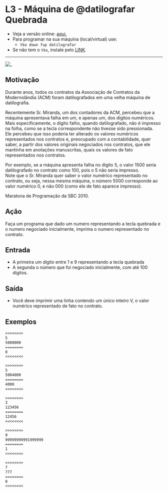 # L3 - Máquina de @datilografar Quebrada

- Veja a versão online: [aqui.](https://github.com/qxcodefup/arcade/blob/master/base/datilografar/Readme.md)
- Para programar na sua máquina (local/virtual) use:
  - `tko down fup datilografar`
- Se não tem o `tko`, instale pelo [LINK](https://github.com/senapk/tko#tko).

---

![_](https://raw.githubusercontent.com/qxcodefup/arcade/master/base/datilografar/cover.jpg)

## Motivação

Durante anos, todos os contratos da Associação de Contratos da Modernolândia (ACM) foram datilografados em uma velha máquina de datilografia.

Recentemente Sr. Miranda, um dos contadores da ACM, percebeu que a máquina apresentava falha em um, e apenas um, dos dígitos numéricos.  
Mais especificamente, o dígito falho, quando datilografado, não é impresso na folha, como se a tecla correspondente não tivesse sido pressionada.  
Ele percebeu que isso poderia ter alterado os valores numéricos representados nos contratos e, preocupado com a contabilidade, quer saber, a partir dos valores originais negociados nos contratos, que ele mantinha em anotações manuscritas, quais os valores de fato representados nos contratos.

Por exemplo, se a máquina apresenta falha no dígito 5, o valor 1500 seria datilografado no contrato como 100, pois o 5 não seria impresso.  
Note que o Sr. Miranda quer saber o valor numérico representado no contrato, ou seja, nessa mesma máquina, o número 5000 corresponde ao valor numérico 0, e não 000 (como ele de fato aparece impresso).

Maratona de Programação da SBC 2010.  

## Ação

Faça um programa que dado um numero representando a tecla quebrada e o numero negociado inicialmente, imprima o numero representado no contrato.

## Entrada

* A primeira um digito entre 1 e 9 representando a tecla quebrada
* A segunda o número que foi negociado inicialmente, com até 100 dígitos.

## Saída

* Você deve imprimir uma linha contendo um único inteiro V, o valor numérico representado de fato no contrato.

## Exemplos

``` txt
>>>>>>>>
5
5000000
========
0
<<<<<<<<

>>>>>>>>
5
5004000
========
4000
<<<<<<<<

>>>>>>>>
3
123456
========
12456
<<<<<<<<

>>>>>>>>
9
99999999991999999
========
1
<<<<<<<<

>>>>>>>>
7
777
========
0
<<<<<<<<
```
